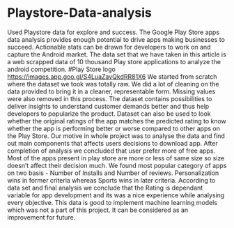 # Playstore-Data-analysis
Used Playstore data for explore and success.
The Google Play Store apps data analysis provides enough potential to drive apps making businesses to succeed. Actionable stats can be drawn for developers to work on and capture the Android market. The data set that we have taken in this article is a web scrapped data of 10 thousand Play store applications to analyze the android competition. 
#Play Store logo
https://images.app.goo.gl/S4LuaZavQkdRR81X6
We started from scratch where the dataset we took was totally raw. We did a lot of cleaning on the data provided to bring it in a cleaner, representable form. Missing values were also removed in this process.
The dataset contains possibilities to deliver insights to understand customer demands better and thus help developers to popularize the product. Dataset can also be used to look whether the original ratings of the app matches the predicted rating to know whether the app is performing better or worse compared to other apps on the Play Store.
Our motive in whole project was to analyse the data and find out main components that affects users decisions to download app. After completion of analysis we concluded that user prefer more of free apps. Most of the apps present in play store are more or less of same size so size doesn’t affect their decision much.
We found most popular category of apps on two basis - Number of Installs and Number of reviews. Personalization wins in former criteria whereas Sports wins in later criteria. According to data set and final analysis we conclude that the Rating is dependant variable for app development and its was a nice experience while analysing every objective.
This data is good to implement machine learning models which was not a part of this project. It can be considered as an improvement for future. 
